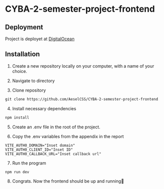 # CYBA-2-semester-project-frontend

## Deployment

Project is deployet at [DigitalOcean](https://cyba-2-semester-project-frontend-9v9wh.ondigitalocean.app/)

## Installation

1. Create a new repository locally on your computer, with a name of your choice.

2. Navigate to directory

3. Clone repository

```markdown
git clone https://github.com/AeselCSS/CYBA-2-semester-project-frontend.git .
```

4. Install necessary dependencies

```markdown
npm install
```

5. Create an .env file in the root of the project.

6. Copy the .env variables from the appendix in the report

```
VITE_AUTH0_DOMAIN="Inset domain"
VITE_AUTH0_CLIENT_ID="Inset ID"
VITE_AUTH0_CALLBACK_URL="Inset callback url"
```

7. Run the program

```
npm run dev
```

8. Congrats. Now the frontend should be up and running🥳
